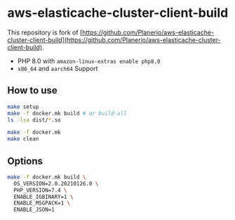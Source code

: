 # aws-elasticache-cluster-client-build

This repository is fork of [https://github.com/Planerio/aws-elasticache-cluster-client-build](https://github.com/Planerio/aws-elasticache-cluster-client-build).
- PHP 8.0 with `amazon-linux-extras enable php8.0`
- `x86_64` and `aarch64` Support

## How to use
```sh
make setup
make -f docker.mk build # or build-all
ls -lsa dist/*.so
```
```sh
make -f docker.mk
make clean
```

## Options
```sh
make -f docker.mk build \
  OS_VERSION=2.0.20210126.0 \
  PHP_VERSION=7.4 \
  ENABLE_IGBINARY=1 \
  ENABLE_MSGPACK=1 \
  ENABLE_JSON=1
```
